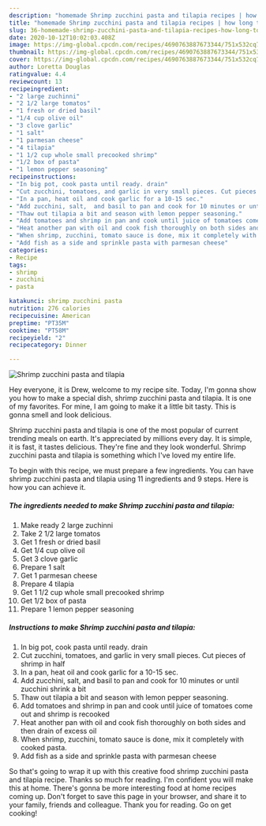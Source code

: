 ```yaml
---
description: "homemade Shrimp zucchini pasta and tilapia recipes | how long to fry Shrimp zucchini pasta and tilapia"
title: "homemade Shrimp zucchini pasta and tilapia recipes | how long to fry Shrimp zucchini pasta and tilapia"
slug: 36-homemade-shrimp-zucchini-pasta-and-tilapia-recipes-how-long-to-fry-shrimp-zucchini-pasta-and-tilapia
date: 2020-10-12T10:02:03.408Z
image: https://img-global.cpcdn.com/recipes/4690763887673344/751x532cq70/shrimp-zucchini-pasta-and-tilapia-recipe-main-photo.jpg
thumbnail: https://img-global.cpcdn.com/recipes/4690763887673344/751x532cq70/shrimp-zucchini-pasta-and-tilapia-recipe-main-photo.jpg
cover: https://img-global.cpcdn.com/recipes/4690763887673344/751x532cq70/shrimp-zucchini-pasta-and-tilapia-recipe-main-photo.jpg
author: Loretta Douglas
ratingvalue: 4.4
reviewcount: 13
recipeingredient:
- "2 large zuchinni"
- "2 1/2 large tomatos"
- "1 fresh or dried basil"
- "1/4 cup olive oil"
- "3 clove garlic"
- "1 salt"
- "1 parmesan cheese"
- "4 tilapia"
- "1 1/2 cup whole small precooked shrimp"
- "1/2 box of pasta"
- "1 lemon pepper seasoning"
recipeinstructions:
- "In big pot, cook pasta until ready. drain"
- "Cut zucchini, tomatoes, and garlic in very small pieces. Cut pieces of shrimp in half"
- "In a pan, heat oil and cook garlic for a 10-15 sec."
- "Add zucchini, salt,  and basil to pan and cook for 10 minutes or until zucchini shrink a bit"
- "Thaw out tilapia a bit and season with lemon pepper seasoning."
- "Add tomatoes and shrimp in pan and cook until juice of tomatoes come out and shrimp is recooked"
- "Heat another pan with oil and cook fish thoroughly on both sides and then drain of excess oil"
- "When shrimp, zucchini, tomato sauce is done, mix it completely with cooked pasta."
- "Add fish as a side and sprinkle pasta with parmesan cheese"
categories:
- Recipe
tags:
- shrimp
- zucchini
- pasta

katakunci: shrimp zucchini pasta 
nutrition: 276 calories
recipecuisine: American
preptime: "PT35M"
cooktime: "PT58M"
recipeyield: "2"
recipecategory: Dinner

---
```



![Shrimp zucchini pasta and tilapia](https://img-global.cpcdn.com/recipes/4690763887673344/751x532cq70/shrimp-zucchini-pasta-and-tilapia-recipe-main-photo.jpg)

Hey everyone, it is Drew, welcome to my recipe site. Today, I'm gonna show you how to make a special dish, shrimp zucchini pasta and tilapia. It is one of my favorites. For mine, I am going to make it a little bit tasty. This is gonna smell and look delicious.

Shrimp zucchini pasta and tilapia is one of the most popular of current trending meals on earth. It's appreciated by millions every day. It is simple, it is fast, it tastes delicious. They're fine and they look wonderful. Shrimp zucchini pasta and tilapia is something which I've loved my entire life.




To begin with this recipe, we must prepare a few ingredients. You can have shrimp zucchini pasta and tilapia using 11 ingredients and 9 steps. Here is how you can achieve it.

<!--inarticleads1-->

##### The ingredients needed to make Shrimp zucchini pasta and tilapia:

1. Make ready 2 large zuchinni
1. Take 2 1/2 large tomatos
1. Get 1 fresh or dried basil
1. Get 1/4 cup olive oil
1. Get 3 clove garlic
1. Prepare 1 salt
1. Get 1 parmesan cheese
1. Prepare 4 tilapia
1. Get 1 1/2 cup whole small precooked shrimp
1. Get 1/2 box of pasta
1. Prepare 1 lemon pepper seasoning




<!--inarticleads2-->

##### Instructions to make Shrimp zucchini pasta and tilapia:

1. In big pot, cook pasta until ready. drain
1. Cut zucchini, tomatoes, and garlic in very small pieces. Cut pieces of shrimp in half
1. In a pan, heat oil and cook garlic for a 10-15 sec.
1. Add zucchini, salt,  and basil to pan and cook for 10 minutes or until zucchini shrink a bit
1. Thaw out tilapia a bit and season with lemon pepper seasoning.
1. Add tomatoes and shrimp in pan and cook until juice of tomatoes come out and shrimp is recooked
1. Heat another pan with oil and cook fish thoroughly on both sides and then drain of excess oil
1. When shrimp, zucchini, tomato sauce is done, mix it completely with cooked pasta.
1. Add fish as a side and sprinkle pasta with parmesan cheese




So that's going to wrap it up with this creative food shrimp zucchini pasta and tilapia recipe. Thanks so much for reading. I'm confident you will make this at home. There's gonna be more interesting food at home recipes coming up. Don't forget to save this page in your browser, and share it to your family, friends and colleague. Thank you for reading. Go on get cooking!
